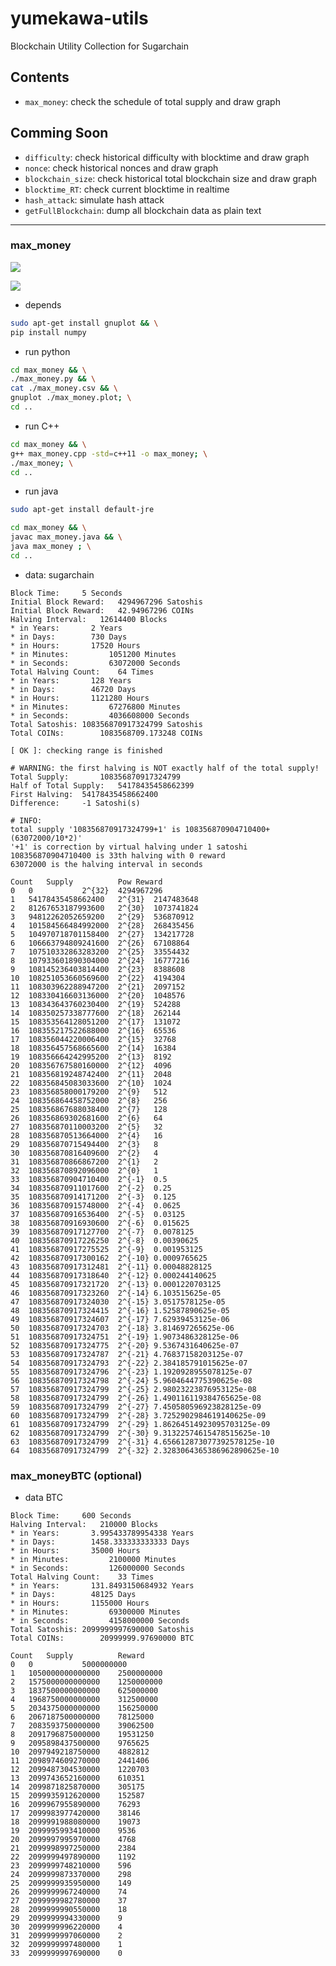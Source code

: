 # yumekawa-utils
Blockchain Utility Collection for Sugarchain

## Contents
 - `max_money`: check the schedule of total supply and draw graph

## Comming Soon
 - `difficulty`: check historical difficulty with blocktime and draw graph
 - `nonce`: check historical nonces and draw graph
 - `blockchain_size`: check historical total blockchain size and draw graph
 - `blocktime_RT`: check current blocktime in realtime
 - `hash_attack`: simulate hash attack
 - `getFullBlockchain`: dump all blockchain data as plain text

-----

### max_money
![](https://github.com/sugarchain-project/yumekawa-utils/blob/master/max_money/max_money.png)

![](https://github.com/sugarchain-project/yumekawa-utils/blob/master/max_money/excel.png)

 - depends
```bash
sudo apt-get install gnuplot && \
pip install numpy
```

 - run python
```bash
cd max_money && \
./max_money.py && \
cat ./max_money.csv && \
gnuplot ./max_money.plot; \
cd ..
```

- run C++
```bash
cd max_money && \
g++ max_money.cpp -std=c++11 -o max_money; \
./max_money; \
cd ..
```

- run java
```bash
sudo apt-get install default-jre
```
```bash
cd max_money && \
javac max_money.java && \
java max_money ; \
cd ..
```

 - data: sugarchain
```
Block Time:		5 Seconds
Initial Block Reward:	4294967296 Satoshis
Initial Block Reward:	42.94967296 COINs
Halving Interval:	12614400 Blocks
* in Years:		  2 Years
* in Days:		  730 Days
* in Hours:		  17520 Hours
* in Minutes:		  1051200 Minutes
* in Seconds:		  63072000 Seconds
Total Halving Count:	64 Times
* in Years:		  128 Years
* in Days:		  46720 Days
* in Hours:		  1121280 Hours
* in Minutes:		  67276800 Minutes
* in Seconds:		  4036608000 Seconds
Total Satoshis:	108356870917324799 Satoshis
Total COINs:		1083568709.173248 COINs

[ OK ]: checking range is finished

# WARNING: the first halving is NOT exactly half of the total supply!
Total Supply:		108356870917324799
Half of Total Supply:	54178435458662399
First Halving:	54178435458662400
Difference:		-1 Satoshi(s)

# INFO:
total supply '108356870917324799+1' is 108356870904710400+(63072000/10*2)'
'+1' is correction by virtual halving under 1 satoshi
108356870904710400 is 33th halving with 0 reward
63072000 is the halving interval in seconds

Count	Supply			Pow	Reward
0	0			2^{32}	4294967296
1	54178435458662400	2^{31}	2147483648	
2	81267653187993600	2^{30}	1073741824	
3	94812262052659200	2^{29}	536870912	
4	101584566484992000	2^{28}	268435456	
5	104970718701158400	2^{27}	134217728	
6	106663794809241600	2^{26}	67108864	
7	107510332863283200	2^{25}	33554432	
8	107933601890304000	2^{24}	16777216	
9	108145236403814400	2^{23}	8388608	
10	108251053660569600	2^{22}	4194304	
11	108303962288947200	2^{21}	2097152	
12	108330416603136000	2^{20}	1048576	
13	108343643760230400	2^{19}	524288	
14	108350257338777600	2^{18}	262144	
15	108353564128051200	2^{17}	131072	
16	108355217522688000	2^{16}	65536	
17	108356044220006400	2^{15}	32768	
18	108356457568665600	2^{14}	16384	
19	108356664242995200	2^{13}	8192	
20	108356767580160000	2^{12}	4096	
21	108356819248742400	2^{11}	2048	
22	108356845083033600	2^{10}	1024	
23	108356858000179200	2^{9}	512	
24	108356864458752000	2^{8}	256	
25	108356867688038400	2^{7}	128	
26	108356869302681600	2^{6}	64	
27	108356870110003200	2^{5}	32	
28	108356870513664000	2^{4}	16	
29	108356870715494400	2^{3}	8	
30	108356870816409600	2^{2}	4	
31	108356870866867200	2^{1}	2	
32	108356870892096000	2^{0}	1	
33	108356870904710400	2^{-1}	0.5	
34	108356870911017600	2^{-2}	0.25	
35	108356870914171200	2^{-3}	0.125	
36	108356870915748000	2^{-4}	0.0625	
37	108356870916536400	2^{-5}	0.03125	
38	108356870916930600	2^{-6}	0.015625	
39	108356870917127700	2^{-7}	0.0078125	
40	108356870917226250	2^{-8}	0.00390625	
41	108356870917275525	2^{-9}	0.001953125	
42	108356870917300162	2^{-10}	0.0009765625	
43	108356870917312481	2^{-11}	0.00048828125	
44	108356870917318640	2^{-12}	0.000244140625	
45	108356870917321720	2^{-13}	0.0001220703125	
46	108356870917323260	2^{-14}	6.103515625e-05	
47	108356870917324030	2^{-15}	3.0517578125e-05	
48	108356870917324415	2^{-16}	1.52587890625e-05	
49	108356870917324607	2^{-17}	7.62939453125e-06	
50	108356870917324703	2^{-18}	3.814697265625e-06	
51	108356870917324751	2^{-19}	1.9073486328125e-06	
52	108356870917324775	2^{-20}	9.5367431640625e-07	
53	108356870917324787	2^{-21}	4.76837158203125e-07	
54	108356870917324793	2^{-22}	2.384185791015625e-07	
55	108356870917324796	2^{-23}	1.1920928955078125e-07	
56	108356870917324798	2^{-24}	5.9604644775390625e-08	
57	108356870917324799	2^{-25}	2.98023223876953125e-08	
58	108356870917324799	2^{-26}	1.490116119384765625e-08	
59	108356870917324799	2^{-27}	7.450580596923828125e-09	
60	108356870917324799	2^{-28}	3.7252902984619140625e-09	
61	108356870917324799	2^{-29}	1.86264514923095703125e-09	
62	108356870917324799	2^{-30}	9.31322574615478515625e-10	
63	108356870917324799	2^{-31}	4.656612873077392578125e-10	
64	108356870917324799	2^{-32}	2.3283064365386962890625e-10
```

### max_moneyBTC (optional)
<!-- ![](https://github.com/sugarchain-project/yumekawa-utils/blob/master/max_moneyBTC/max_moneyBTC.png) -->

 - data BTC
```
Block Time:		600 Seconds
Halving Interval:	210000 Blocks
* in Years:		  3.995433789954338 Years
* in Days:		  1458.333333333333 Days
* in Hours:		  35000 Hours
* in Minutes:		  2100000 Minutes
* in Seconds:		  126000000 Seconds
Total Halving Count:	33 Times
* in Years:		  131.8493150684932 Years
* in Days:		  48125 Days
* in Hours:		  1155000 Hours
* in Minutes:		  69300000 Minutes
* in Seconds:		  4158000000 Seconds
Total Satoshis:	2099999997690000 Satoshis
Total COINs:		20999999.97690000 BTC

Count	Supply			Reward
0	0			5000000000
1	1050000000000000	2500000000
2	1575000000000000	1250000000
3	1837500000000000	625000000
4	1968750000000000	312500000
5	2034375000000000	156250000
6	2067187500000000	78125000
7	2083593750000000	39062500
8	2091796875000000	19531250
9	2095898437500000	9765625
10	2097949218750000	4882812
11	2098974609270000	2441406
12	2099487304530000	1220703
13	2099743652160000	610351
14	2099871825870000	305175
15	2099935912620000	152587
16	2099967955890000	76293
17	2099983977420000	38146
18	2099991988080000	19073
19	2099995993410000	9536
20	2099997995970000	4768
21	2099998997250000	2384
22	2099999497890000	1192
23	2099999748210000	596
24	2099999873370000	298
25	2099999935950000	149
26	2099999967240000	74
27	2099999982780000	37
28	2099999990550000	18
29	2099999994330000	9
30	2099999996220000	4
31	2099999997060000	2
32	2099999997480000	1
33	2099999997690000	0
```
